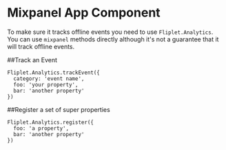# Mixpanel App Component
To make sure it tracks offline events you need to use `Fliplet.Analytics`.  
You can use `mixpanel` methods directly although it's not a guarantee that it will track offline events.

##Track an Event
```
Fliplet.Analytics.trackEvent({
  category: 'event name',
  foo: 'your property',
  bar: 'another property'
})
```

##Register a set of super properties 
```
Fliplet.Analytics.register({
  foo: 'a property',
  bar: 'another property'
})
```